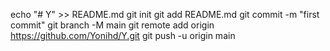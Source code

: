 echo "# Y" >> README.md
git init
git add README.md
git commit -m "first commit"
git branch -M main
git remote add origin https://github.com/Yonihd/Y.git
git push -u origin main
